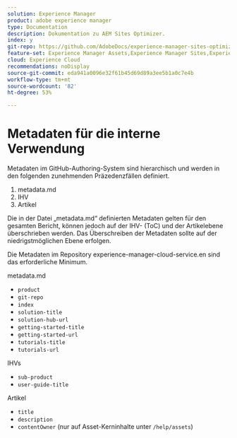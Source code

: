 ```yaml
---
solution: Experience Manager
product: adobe experience manager
type: Documentation
description: Dokumentation zu AEM Sites Optimizer.
index: y
git-repo: https://github.com/AdobeDocs/experience-manager-sites-optimizer.de-DE
feature-set: Experience Manager Assets,Experience Manager Sites,Experience Manager, Experience Manager Forms, Experience Manager Cloud Manager
cloud: Experience Cloud
recommendations: noDisplay
source-git-commit: eda941a0096e32f61b45d69d89a3ee5b1a0c7e4b
workflow-type: tm+mt
source-wordcount: '82'
ht-degree: 53%

---
```



# Metadaten für die interne Verwendung

Metadaten im GitHub-Authoring-System sind hierarchisch und werden in den folgenden zunehmenden Präzedenzfällen definiert.

1. metadata.md
1. IHV
1. Artikel

Die in der Datei „metadata.md“ definierten Metadaten gelten für den gesamten Bericht, können jedoch auf der IHV- (ToC) und der Artikelebene überschrieben werden. Das Überschreiben der Metadaten sollte auf der niedrigstmöglichen Ebene erfolgen.

Die Metadaten im Repository experience-manager-cloud-service.en sind das erforderliche Minimum.

metadata.md

* `product`
* `git-repo`
* `index`
* `solution-title`
* `solution-hub-url`
* `getting-started-title`
* `getting-started-url`
* `tutorials-title`
* `tutorials-url`

IHVs

* `sub-product`
* `user-guide-title`

Artikel

* `title`
* `description`
* `contentOwner` (nur auf Asset-Kerninhalte unter `/help/assets`)

